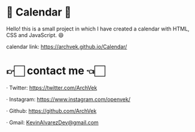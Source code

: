 # 📆 Calendar 📆

Hello! this is a small project in which I have created a calendar with HTML, CSS and JavaScript. 😄

calendar link: https://archvek.github.io/Calendar/

# 👉🏻 contact me 👈🏻

· Twitter: https://twitter.com/ArchVek <br/>

· Instagram: https://www.instagram.com/openvek/ <br/>

· Github: https://github.com/ArchVek <br/>

· Gmail: KevinAlvarezDev@gmail.com <br/>


